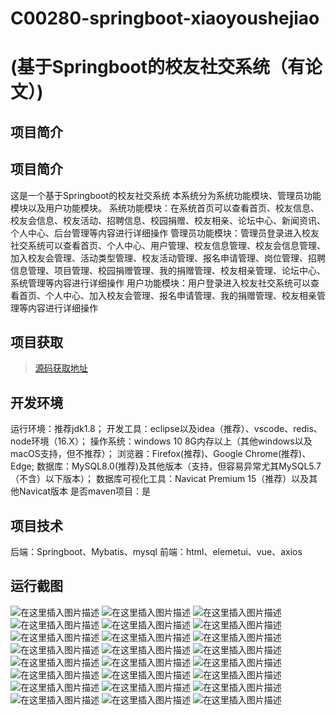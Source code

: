 # C00280-springboot-xiaoyoushejiao
# (基于Springboot的校友社交系统（有论文）)
## 项目简介
## 项目简介
这是一个基于Springboot的校友社交系统
本系统分为系统功能模块、管理员功能模块以及用户功能模块。
系统功能模块：在系统首页可以查看首页、校友信息、校友会信息、校友活动、招聘信息、校园捐赠、校友相亲、论坛中心、新闻资讯、个人中心、后台管理等内容进行详细操作
管理员功能模块：管理员登录进入校友社交系统可以查看首页、个人中心、用户管理、校友信息管理、校友会信息管理、加入校友会管理、活动类型管理、校友活动管理、报名申请管理、岗位管理、招聘信息管理、项目管理、校园捐赠管理、我的捐赠管理、校友相亲管理、论坛中心、系统管理等内容进行详细操作
用户功能模块：用户登录进入校友社交系统可以查看首页、个人中心、加入校友会管理、报名申请管理、我的捐赠管理、校友相亲管理等内容进行详细操作



## 项目获取
> [源码获取地址](http://www.manoncode.cn/details?id=280)

 
## 开发环境

运行环境：推荐jdk1.8；
开发工具：eclipse以及idea（推荐）、vscode、redis、node环境（16.X）；
操作系统：windows 10 8G内存以上（其他windows以及macOS支持，但不推荐）；
浏览器：Firefox(推荐)、Google Chrome(推荐)、Edge;
数据库：MySQL8.0(推荐)及其他版本（支持，但容易异常尤其MySQL5.7（不含）以下版本）；
数据库可视化工具：Navicat Premium 15（推荐）以及其他Navicat版本
是否maven项目：是

## 项目技术
 
后端：Springboot、Mybatis、mysql
前端：html、elemetui、vue、axios


## 运行截图

![在这里插入图片描述](https://img-blog.csdnimg.cn/direct/7f792813ac3148a284a9be0c1f74220b.png#pic_center)
![在这里插入图片描述](https://img-blog.csdnimg.cn/direct/517c45783d3342369fa0f858af8e0467.png#pic_center)
![在这里插入图片描述](https://img-blog.csdnimg.cn/direct/490c4c8749884b179b5e823a22e63a59.png#pic_center)
![在这里插入图片描述](https://img-blog.csdnimg.cn/direct/a2a3fa76972e43b5b0a33a29c2ee3fbc.png#pic_center)
![在这里插入图片描述](https://img-blog.csdnimg.cn/direct/aeb54ca6ed4f4ae18333de578278f129.png#pic_center)
![在这里插入图片描述](https://img-blog.csdnimg.cn/direct/dd21d15f87d84bfb8309263886b4f863.png#pic_center)
![在这里插入图片描述](https://img-blog.csdnimg.cn/direct/4b7398d96d1c43f6bd6e2c875385d958.png#pic_center)
![在这里插入图片描述](https://img-blog.csdnimg.cn/direct/3426076a2ad74a42b3cbca8e17c24a3d.png#pic_center)
![在这里插入图片描述](https://img-blog.csdnimg.cn/direct/a5f27b87ff0b4fac872cc021cdd3143d.png#pic_center)
![在这里插入图片描述](https://img-blog.csdnimg.cn/direct/4e762d08a0dd48c6aef9d05dac6b18fd.png#pic_center)
![在这里插入图片描述](https://img-blog.csdnimg.cn/direct/2d9cd83d2f4544abb7f9a2754da7182b.png#pic_center)
![在这里插入图片描述](https://img-blog.csdnimg.cn/direct/960d101399674febb9cb3491bd4e64ef.png#pic_center)
![在这里插入图片描述](https://img-blog.csdnimg.cn/direct/76332b86dc1b47b288c79213d6c67f74.png#pic_center)
![在这里插入图片描述](https://img-blog.csdnimg.cn/direct/688076bb1c194b9abd637df7d71610b3.png#pic_center)
![在这里插入图片描述](https://img-blog.csdnimg.cn/direct/27a8aff9d6b14c8bbedeb528110f1620.png#pic_center)
![在这里插入图片描述](https://img-blog.csdnimg.cn/direct/f480ca83fde64af1bc3bbd9aacc80f9a.png#pic_center)
![在这里插入图片描述](https://img-blog.csdnimg.cn/direct/7193fe893f554b79a4e79daef795eded.png#pic_center)
![在这里插入图片描述](https://img-blog.csdnimg.cn/direct/b8cb154f37524eadb8b82b6128c3a3f6.png#pic_center)
![在这里插入图片描述](https://img-blog.csdnimg.cn/direct/d1329848c8db4a9589642bd60dbdf623.png#pic_center)
![在这里插入图片描述](https://img-blog.csdnimg.cn/direct/207a4d1f3dc6437ca2d9fe6d39eefcb6.png#pic_center)
![在这里插入图片描述](https://img-blog.csdnimg.cn/direct/62f5330c442940eb8e63e7f2bcd8bdaa.png#pic_center)
![在这里插入图片描述](https://img-blog.csdnimg.cn/direct/19d704e97a2d4a5281771bb41866f4e8.png#pic_center)
![在这里插入图片描述](https://img-blog.csdnimg.cn/direct/17e9f870189d4906a6da30eb94055bfc.png#pic_center)
![在这里插入图片描述](https://img-blog.csdnimg.cn/direct/07b98b4e3c5f4750b070179f04e77718.png#pic_center)

